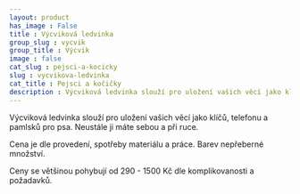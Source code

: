 ```yaml
---
layout: product
has_image : False
title : Výcviková ledvinka
group_slug : vycvik
group_title : Výcvik
image : false
cat_slug : pejsci-a-kocicky
slug : vycvikova-ledvinka
cat_title : Pejsci a kočičky
description : Výcviková ledvinka slouží pro uložení vašich věcí jako klíčů, telefonu a pamlsků pro psa. Neustále ji máte sebou a při ruce.
---
```


Výcviková ledvinka slouží pro uložení vašich věcí jako klíčů, telefonu a pamlsků pro psa. Neustále ji máte sebou a při ruce.

Cena je dle provedení, spotřeby materiálu a práce. Barev nepřeberné množství.

Ceny se většinou pohybují od 290 - 1500 Kč dle komplikovanosti a požadavků.

